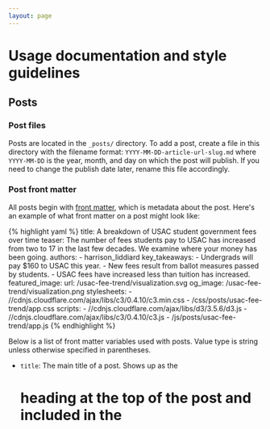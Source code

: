 ```yaml
---
layout: page
---
```


# Usage documentation and style guidelines

## Posts

### Post files

Posts are located in the `_posts/` directory. To add a post, create a file in
this directory with the filename format: `YYYY-MM-DD-article-url-slug.md`
where `YYYY-MM-DD` is the year, month, and day on which the post will
publish. If you need to change the publish date later, rename this file
accordingly.

### Post front matter

All posts begin with [front matter](https://jekyllrb.com/docs/frontmatter/),
which is metadata about the post. Here's an example of what front matter
on a post might look like:

{% highlight yaml %}
title:  A breakdown of USAC student government fees over time
teaser: The number of fees students pay to USAC has increased from two to 17 in the last few decades. We examine where your money has been going.
authors:
    - harrison_liddiard
key_takeaways:
    - Undergrads will pay $160 to USAC this year.
    - New fees result from ballot measures passed by students.
    - USAC fees have increased less than tuition has increased.
featured_image:
    url: /usac-fee-trend/visualization.svg
og_image: /usac-fee-trend/visualization.png
stylesheets:
    - //cdnjs.cloudflare.com/ajax/libs/c3/0.4.10/c3.min.css
    - /css/posts/usac-fee-trend/app.css
scripts:
    - //cdnjs.cloudflare.com/ajax/libs/d3/3.5.6/d3.js
    - //cdnjs.cloudflare.com/ajax/libs/c3/0.4.10/c3.js
    - /js/posts/usac-fee-trend/app.js
{% endhighlight %}

Below is a list of front matter variables used with posts. Value type is string
unless otherwise specified in parentheses.

- `title`: The main title of a post. Shows up as the <h1> heading at the top
of the post and included in the <title> tag. Ideally 50-60 chars for SEO.
- `teaser`: Further detail to complement the title and encourage the reader to
read the post. Shows up as an <h2> heading under the post title and is the
content of the <meta> description tag. Ideally 150-160 chars for SEO.
- `authors` (list): A list of authors who authored this post, defined in
`authors.yml`. Shows in the post author byline and "about the author" section
at the end of the post.
- `key_takeaways` (list): A list of key takeaways from this post. Aim for 2-4.
A reader should be able to read this and get the most important points of
the post quickly. Markdown is supported here.
- `featured_image` (object): The `url` key defines the URL to the "featured
image" for the post which will be displayed at the top and on the post list
page. The URL is relative to the post image directory. Image should be @2x
for retina displays and with a filetype appropriate to its content. The
`caption` key defines a caption for the image. The caption is optional.
- `og_image`: The Open Graph image for the post, shown on Facebook, Slack, and
other platforms that support rich embedding. The URL is relative to the post
image directory. Must **not** be a vector format as vector graphics are not
supported by the Open Graph protocol.
- `stylesheets` (list): A list of additional stylesheets to use for the post.
- `scripts` (list): A list of additional scripts to use for the post.

#### Defaults

In addition to the variables above, some front matter variables are
automatically set for convenience because they are commonly used.
You should not re-define variables in front matter to the same value as the
default because that's just redundant.

To override a default value, just define it in your post.

Below is a list of default values.

- `layout: post` any page with front matter is a post by default
- `displayed: Yes` any page is visible to regular readers by default

### Formatting

The text content of posts on The Stack is rendered using
[Markdown](https://daringfireball.net/projects/markdown/), specifically
[Kramdown](http://kramdown.gettalong.org/quickref.html). See Kramdown's
reference guide for how to use all its features.

### Inline images

The markup for inline images is as follows:

{% highlight html %}
<figure class="image [align]">
    <img src="/img/posts/[post-slug]/[filename]" />
    <figcaption>Caption that supports **Markdown**</figcaption>
</figure>
{% endhighlight %}

`[align]` can be `left`, `right`, or omitted. If omitted, the image will span
the full width of the post text. If `left` or `right` is used, the image
will be floated to the left or right in the post content on larger screen
sizes and span full width on smaller screen sizes. The caption is optional.

### Responsive videos

The markup for responsive YouTube videos is as follows:

{% highlight html %}
<div class="video-wrapper">
    <iframe src="https://www.youtube.com/watch?v=[video-id]" frameborder="0" allowfullscreen />
</div>
{% endhighlight %}

N.B. the iframe embed code is **not** exactly the embed code YouTube gives you.
Namely, the width and height attributes have been removed. This allows the
video to be responsive – the video wrapper <div> and CSS handle all the
responsiveness for you.

### Special classes

Applying the `fullwidth` class to any element within a post will cause it to
span the full width of the viewport regardless of screen dimensions. This
can be useful for displaying very large or intricate photos or visualizations
which could benefit from not being constrained to the width of the post.

### Coding style

### Writing style

### Correction style

## Authors

## Projects

### Project thumbnail generation
